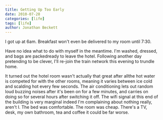 ```yaml
---
title: Getting Up Too Early
date: 2010-07-28
categories: [life]
tags: [life]
author: Jonathan Beckett
---
```


I got up at 6am. Breakfast won't even be delivered to my room until 7:30.

Have no idea what to do with myself in the meantime. I'm washed, dressed, and bags are packedready to leave the hotel. Following another day pretending to be clever, I'll re-join the train network this evening to trundle home.

It turned out the hotel room wasn't actually that great after allthe hot water is competed for with the other rooms, meaning it varies between ice cold and scalding hot every few seconds. The air conditioning lets out random loud buzzing noises after it's been on for a few minutes, and carries on doing so for several hours after switching it off. The wifi signal at this end of the building is very marginal indeed I'm complaining about nothing really, aren't I. The bed was comfortable. The room was cheap. There's a TV, desk, my own bathroom, tea and coffee it could be far worse.